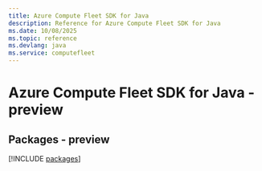 ```yaml
---
title: Azure Compute Fleet SDK for Java
description: Reference for Azure Compute Fleet SDK for Java
ms.date: 10/08/2025
ms.topic: reference
ms.devlang: java
ms.service: computefleet
---
```

# Azure Compute Fleet SDK for Java - preview
## Packages - preview
[!INCLUDE [packages](compute-fleet-index.md)]